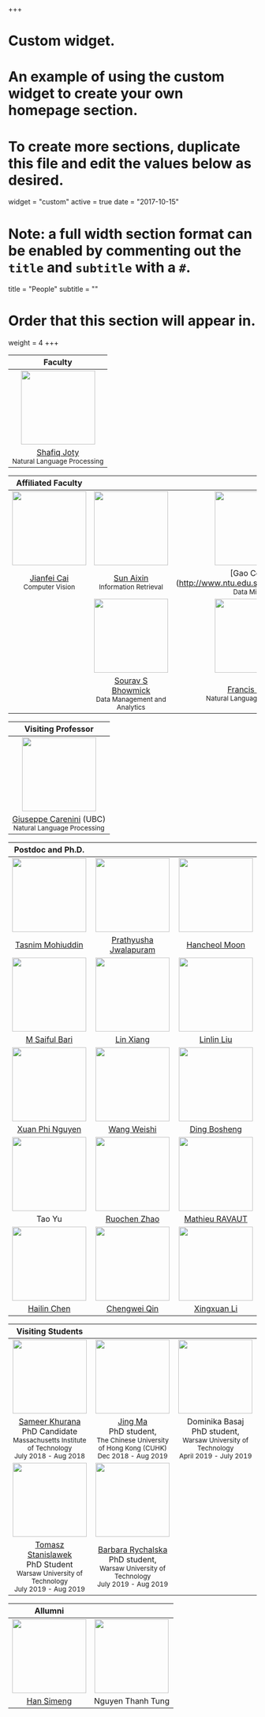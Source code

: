 +++
# Custom widget.
# An example of using the custom widget to create your own homepage section.
# To create more sections, duplicate this file and edit the values below as desired.
widget = "custom"
active = true
date = "2017-10-15"
# Note: a full width section format can be enabled by commenting out the `title` and `subtitle` with a `#`.
title = "People"
subtitle = ""

# Order that this section will appear in.
weight = 4
+++




| Faculty |
|:---: |
| <img class="img-circle" style="width: 150px;" src="./person/Joty.jpg"> |
| [Shafiq Joty](https://raihanjoty.github.io/)<br><small>Natural Language Processing</small>|

| Affiliated Faculty | | | |
|:---: | :---: | :---: | :---: |
| <img class="img-circle" style="width: 150px;" src="./person/cai_.jpeg"> | <img class="img-circle" style="width: 150px;" src="./person/Aixin_.jpg"> | <img class="img-circle" style="width: 150px;" src="./person/gao_.jpg"> | <img class="img-circle" style="width: 150px;" src="./person/andre.jpg">|
| [Jianfei Cai](http://www.ntu.edu.sg/home/asjfcai/)<br> <small>Computer Vision</small> | [Sun Aixin](https://www.ntu.edu.sg/home/axsun/)<br> <small>Information Retrieval</small>| [Gao Cong] (http://www.ntu.edu.sg/home/gaocong/)<br> <small>Data Mining</small>| [Andrea Nanetti] (http://andreananetti.com) <br> <small>Digital Humanities</small>|
| | <img class="img-circle" style="width: 150px;" src="./person/sourav.jpeg"> | <img class="img-circle" style="width: 150px;" src="./person/bond.jpg"> | |
| | [Sourav S Bhowmick](http://www.ntu.edu.sg/home/assourav/)<br> <small>Data Management and Analytics</small> | [Francis Bond](http://www.ntu.edu.sg/home/fcbond/)<br> <small>Natural Language Processing</small>| |



| Visiting Professor |
| :---: |
|<img class="img-circle" style="width: 150px;" src="./person/carenini.jpg">|
| [Giuseppe Carenini](http://www.cs.ubc.ca/~carenini/) (UBC) <br><small>Natural Language Processing</small>| 


|Postdoc and Ph.D. | | |
|:---: | :---: | :---: |
| <img class="img-circle" style="width: 150px;" src="./person/tasnim.jpg"> | <img class="img-circle" style="width: 150px;" src="./person/prathyusha.jpg"> | <img class="img-circle" style="width: 150px;" src="./person/han.jpg"> |
| [Tasnim Mohiuddin](https://taasnim.github.io/) | [Prathyusha Jwalapuram](https://pjwalapuram.com) | [Hancheol Moon](https://han8931.github.io/) |
| <img class="img-circle" style="width: 150px;" src="./person/saiful.jpg"> | <img class="img-circle" style="width: 150px;" src="./person/LinXiang.jpg"> | <img class="img-circle" style="width: 150px;" src="./person/linlin.png">  |
| [M Saiful Bari](https://sbmaruf.github.io) | [Lin Xiang](https://shawnlimn.github.io) | [Linlin Liu](https://sg.linkedin.com/in/linlin-liu-26392846) |
| <img class="img-circle" style="width: 150px;" src="./person/phi.jpg"> |  <img class="img-circle" style="width: 150px;" src="./person/wang.jpg"> | <img class="img-circle" style="width: 150px;" src="./person/bosheng.jpeg"> |
| [Xuan Phi Nguyen](https://www.linkedin.com/in/xuanphinguyen/) | [Wang Weishi](https://www.linkedin.com/in/weishi-wang/) |  [Ding Bosheng](https://www.linkedin.com/in/ding-bosheng-58b3b262/)|
| <img class="img-circle" style="width: 150px;" src="./person/tao.jpg"> | <img class="img-circle" style="width: 150px;" src="./person/ruochen.jpg"> | <img class="img-circle" style="width: 150px;" src="./person/ravaut.jpg"> |
| Tao Yu | [Ruochen Zhao](https://www.linkedin.com/in/esther-ruochen-zhao-855357150/)  | [Mathieu RAVAUT](https://www.linkedin.com/in/mathieuravaut/) |
| <img class="img-circle" style="width: 150px;" src="./person/Chen.jpg"> | <img class="img-circle" style="width: 150px;" src="./person/ChengweiQin.jpeg">  | <img class="img-circle" style="width: 150px;" src="./person/xingxuanli.png"> |
|  [Hailin Chen](https://www.linkedin.com/in/chenhailin/) | [Chengwei Qin](https://www.linkedin.com/in/chengwei-qin-3401a1107) | [Xingxuan Li](https://xingxuanli.github.io)  |



|Visiting Students| | |
|:---:| :---: | :---: |
|<img class="img-circle" style="width: 150px;" src="./person/sameer.jpeg">| <img class="img-circle" style="width: 150px;" src="./person/majing.jpg">| <img class="img-circle" style="width: 150px;" src="./person/dominica.jpg">|
|[Sameer Khurana](http://people.csail.mit.edu/sameerk/) <br> PhD Candidate <br> <small>Massachusetts Institute of Technology <br> July 2018 - Aug 2018</small> | [Jing Ma](https://sites.google.com/site/cuhkjma/) <br> PhD student, <br> <small> The Chinese University of Hong Kong (CUHK) <br>Dec 2018 - Aug 2019 </small>| Dominika Basaj <br> PhD student, <br> <small> Warsaw University of Technology <br>April 2019 - July 2019 </small>|
|<img class="img-circle" style="width: 150px;" src="./person/thomaz.jpg">| <img class="img-circle" style="width: 150px;" src="./person/barbara.jpeg">| |
|[Tomasz Stanislawek](https://pl.linkedin.com/in/tomasz-stanisławek-91092729) <br> PhD Student <br> <small>Warsaw University of Technology  <br> July 2019 - Aug 2019</small> | [Barbara Rychalska](https://www.linkedin.com/in/barbara-rychalska-97825634/) <br> PhD student, <br> <small> Warsaw University of Technology <br>July 2019 - Aug 2019 </small> |


|Allumni| |
|:---:| :---: |
| <img class="img-circle" style="width: 150px;" src="./person/simeng.jpg"> | <img class="img-circle" style="width: 150px;" src="./person/thomas.jpg"> |
| [Han Simeng](https://www.linkedin.com/in/simeng-han-746135159/) | Nguyen Thanh Tung |
